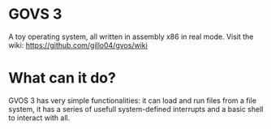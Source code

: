 # GOVS 3
A toy operating system, all written in assembly x86 in real mode. Visit the wiki: https://github.com/gillo04/gvos/wiki
# What can it do?
GVOS 3 has very simple functionalities: it can load and run files from a file system, it has a series of usefull system-defined interrupts and a basic shell to interact with all.
